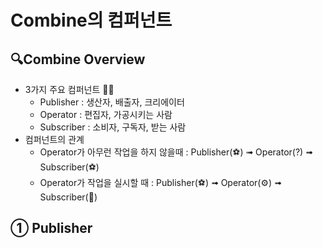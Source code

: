 # Combine의 컴퍼넌트

## 🔍Combine Overview
- 3가지 주요 컴퍼넌트 👋🏻
    - Publisher : 생산자, 배출자, 크리에이터
    - Operator : 편집자, 가공시키는 사람
    - Subscriber : 소비자, 구독자, 받는 사람
- 컴퍼넌트의 관계
    - Operator가 아무런 작업을 하지 않을때 : Publisher(⚽️) ➟ Operator(?) ➟ Subscriber(⚽️)
    - Operator가 작업을 실시할 때 : Publisher(⚽️) ➟ Operator(⚙️) ➟ Subscriber(🏀)


## ① Publisher
```swift

```
